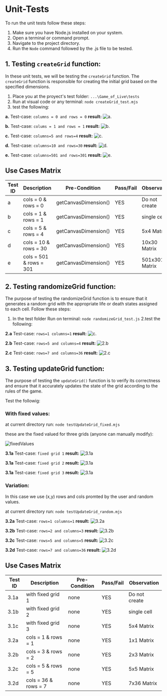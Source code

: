 # Unit-Tests

To run the unit tests follow these steps:

1. Make sure you have Node.js installed on your system.
2. Open a terminal or command prompt.
3. Navigate to the project directory.
4. Run the `Node` command followed by the .js file to be tested.


## 1. Testing `createGrid` function:

In these unit tests, we will be testing the `createGrid` function. The `createGrid` function is responsible for creating the initial grid based on the specified dimensions.
1. Place you at the proyect's test folder: `...\Game_of_Live\tests` 
2. Run at visual code or any terminal: `node createGrid_test.mjs`  
3. test the following:

**a.** Test-case: `columns = 0 and rows = 0`
**result:** 
![a.](https://github.com/gamurigm/Game_of_Life/blob/main/tests/img/1.a-test.PNG)

**b.** Test-case: `colums = 1 and rows = 1`
**result:**
![b.](https://github.com/gamurigm/Game_of_Life/blob/main/tests/img/1.b-test.PNG)

**c.** Test-case: `columns=5 and rows=4`
**result:**
![c.](https://github.com/gamurigm/Game_of_Life/blob/main/tests/img/1.c-test.PNG)

**d.** Test-case: `columns=10 and rows=30`
**result:**
![d.](https://github.com/gamurigm/Game_of_Life/blob/main/tests/img/1.d-test.PNG)

**e.** Test-case: `columns=501 and rows=301`
**result:**
![e.](https://github.com/gamurigm/Game_of_Life/blob/main/tests/img/1.e-test.PNG)

## Use Cases Matrix

| Test ID | Description           | Pre-Condition        | Pass/Fail | Observation  |  
| --------| --------------------- | -------------------- | --------- |--------------|
| a       | cols = 0 & rows = 0   | getCanvasDimension() |   YES     | Do not create |                 
| b       | cols = 1 & rows = 1   | getCanvasDimension() |   YES     | single cell  |             
| c       | cols = 5 & rows = 4   | getCanvasDimension() |   YES     |   5x4 Matrix |                   
| d       | cols = 10 & rows = 30 | getCanvasDimension() |   YES     |  10x30 Matrix |                    
| e       | cols = 501 & rows = 301 | getCanvasDimension() |   YES     | 501x301 Matrix             |         



## 2. Testing randomizeGrid function:
The purpose of testing the randomizeGrid function is to ensure that it generates a random grid with the appropriate life or death states assigned to each cell.
Follow these steps:
1. In the test folder Run on terminal: `node randomizeGrid_test.js`
2.test the following:

**2.a** Test-case: `rows=1 columns=1`
**result:**
![c.](https://github.com/gamurigm/Game_of_Life/blob/main/tests/img/2.a.PNG)

**2.b** Test-case: `rows=5 and columns=4`
**result:**
![2.b](https://github.com/gamurigm/Game_of_Life/blob/main/tests/img/2.b.PNG)

**2.c** Test-case: `rows=7 and columns=36`
**result:**
![2.c](https://github.com/gamurigm/Game_of_Life/blob/main/tests/img/2.c.PNG)


## 3. Testing updateGrid function:
The purpose of testing the `updateGrid()` function is to verify its correctness and ensure that it accurately updates the state of the grid according to the rules of the game.

Test the followig:

### With fixed values:
at current directory run: `node testUpdateGrid_fixed.mjs`

these are the fixed valued for three grids (anyone can manually modify):

![fixedValues](https://github.com/gamurigm/Game_of_Life/blob/main/tests/img/fixedValues.PNG)

**3.1a** Test-case: `fixed grid 1`
**result:**
![3.1a](https://github.com/gamurigm/Game_of_Life/blob/main/tests/img/3.1a.PNG)

**3.1a** Test-case: `fixed grid 2`
**result:**
![3.1a](https://github.com/gamurigm/Game_of_Life/blob/main/tests/img/3.1b.PNG)

**3.1a** Test-case: `fixed grid 3`
**result:**
![3.1a](https://github.com/gamurigm/Game_of_Life/blob/main/tests/img/3.1c.PNG)

### Variation: 
In this case we use (x,y) rows and cols promted by the user and random values.

at current directory run: `node testUpdateGrid_random.mjs`

**3.2a** Test-case: `rows=1 columns=1`
**result:**
![3.2a](https://github.com/gamurigm/Game_of_Life/blob/main/tests/img/3.2a.PNG)

**3.2b** Test-case: `rows=2 and columns=3`
**result:**
![3.2b](https://github.com/gamurigm/Game_of_Life/blob/main/tests/img/3.2b.PNG)

**3.2c** Test-case: `rows=5 and columns=5`
**result:**
![3.2c](https://github.com/gamurigm/Game_of_Life/blob/main/tests/img/3.2c.PNG)

**3.2d** Test-case: `rows=7 and columns=36`
**result:**
![3.2d](https://github.com/gamurigm/Game_of_Life/blob/main/tests/img/3.2d.PNG)



## Use Cases Matrix

| Test ID | Description           | Pre-Condition   | Pass/Fail | Observation   |  
| --------| --------------------- | --------------- | --------- |-------------- |
| 3.1a    | with fixed grid 1   | none              |   YES     | Do not create |               
| 3.1b    | with fixed grid 2   | none              |   YES     | single cell   |            
| 3.1c    | with fixed grid 3   | none              |   YES     |   5x4 Matrix  |                   
| 3.2a    | cols = 1 & rows = 1 | none              |   YES     |  1x1 Matrix   |                   
| 3.2b    | cols = 3 & rows = 2 | none              |   YES     | 2x3 Matrix    |                    
| 3.2c    | cols = 5 & rows = 5 | none              |   YES     | 5x5 Matrix    |                   
| 3.2d    | cols = 36 & rows = 7 | none             |   YES     | 7x36 Matrix   |                  

